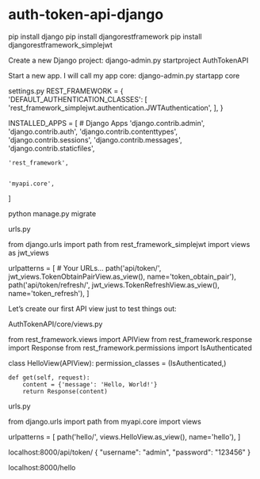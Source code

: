 # auth-token-api-django

pip install django
pip install djangorestframework
pip install djangorestframework_simplejwt

Create a new Django project:
django-admin.py startproject AuthTokenAPI

Start a new app. I will call my app core:
django-admin.py startapp core

settings.py
REST_FRAMEWORK = {
    'DEFAULT_AUTHENTICATION_CLASSES': [
        'rest_framework_simplejwt.authentication.JWTAuthentication',
    ],
}

INSTALLED_APPS = [
    # Django Apps
    'django.contrib.admin',
    'django.contrib.auth',
    'django.contrib.contenttypes',
    'django.contrib.sessions',
    'django.contrib.messages',
    'django.contrib.staticfiles',

    
    'rest_framework',

    
    'myapi.core',
]

python manage.py migrate

urls.py

from django.urls import path
from rest_framework_simplejwt import views as jwt_views

urlpatterns = [
    # Your URLs...
    path('api/token/', jwt_views.TokenObtainPairView.as_view(), name='token_obtain_pair'),
    path('api/token/refresh/', jwt_views.TokenRefreshView.as_view(), name='token_refresh'),
]

Let’s create our first API view just to test things out:

AuthTokenAPI/core/views.py

from rest_framework.views import APIView
from rest_framework.response import Response
from rest_framework.permissions import IsAuthenticated


class HelloView(APIView):
    permission_classes = (IsAuthenticated,)

    def get(self, request):
        content = {'message': 'Hello, World!'}
        return Response(content)
        
urls.py

from django.urls import path
from myapi.core import views

urlpatterns = [
    path('hello/', views.HelloView.as_view(), name='hello'),
]

localhost:8000/api/token/
{
    "username": "admin",
    "password": "123456"
}

localhost:8000/hello